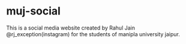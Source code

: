 # muj-social
This is a social media website created by Rahul Jain @rj_exception(instagram) for the students of manipla university jaipur.
